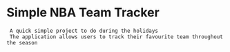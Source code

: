 # Simple NBA Team Tracker
     A quick simple project to do during the holidays 
     The application allows users to track their favourite team throughout the season